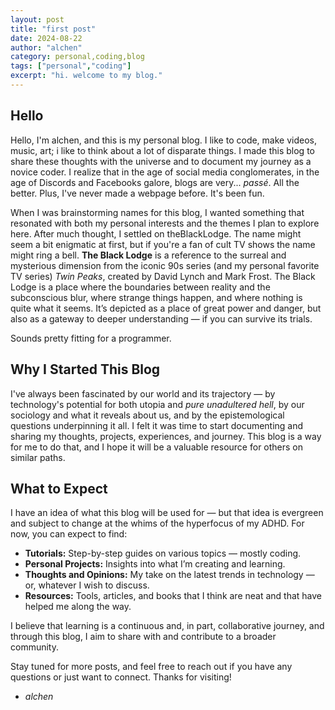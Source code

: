 ```yaml
---
layout: post
title: "first post"
date: 2024-08-22
author: "alchen"
category: personal,coding,blog
tags: ["personal","coding"]
excerpt: "hi. welcome to my blog."
---
```

## Hello

Hello, I'm alchen, and this is my personal blog. I like to code, make videos, music, art; i like to think about a lot of disparate things. I made this blog to share these thoughts with the universe and to document my journey as a novice coder. I realize that in the age of social media conglomerates, in the age of Discords and Facebooks galore, blogs are very... *passé*. All the better. Plus, I've never made a webpage before. It's been fun.

When I was brainstorming names for this blog, I wanted something that resonated with both my personal interests and the themes I plan to explore here. After much thought, I settled on theBlackLodge. The name might seem a bit enigmatic at first, but if you're a fan of cult TV shows the name might ring a bell. **The Black Lodge** is a reference to the surreal and mysterious dimension from the iconic 90s series (and my personal favorite TV series) *Twin Peaks*, created by David Lynch and Mark Frost. The Black Lodge is a place where the boundaries between reality and the subconscious blur, where strange things happen, and where nothing is quite what it seems. It’s depicted as a place of great power and danger, but also as a gateway to deeper understanding — if you can survive its trials.

Sounds pretty fitting for a programmer.

## Why I Started This Blog

I've always been fascinated by our world and its trajectory — by technology's potential for both utopia and *pure unadultered hell*, by our sociology and what it reveals about us, and by the epistemological questions underpinning it all. I felt it was time to start documenting and sharing my thoughts, projects, experiences, and journey. This blog is a way for me to do that, and I hope it will be a valuable resource for others on similar paths.

## What to Expect

I have an idea of what this blog will be used for — but that idea is evergreen and subject to change at the whims of the hyperfocus of my ADHD. For now, you can expect to find:
- **Tutorials:** Step-by-step guides on various topics — mostly coding.
- **Personal Projects:** Insights into what I’m creating and learning.
- **Thoughts and Opinions:** My take on the latest trends in technology — or, whatever I wish to discuss.
- **Resources:** Tools, articles, and books that I think are neat and that have helped me along the way.

I believe that learning is a continuous and, in part, collaborative journey, and through this blog, I aim to share with and contribute to a broader community.

Stay tuned for more posts, and feel free to reach out if you have any questions or just want to connect. Thanks for visiting!

- *alchen*
